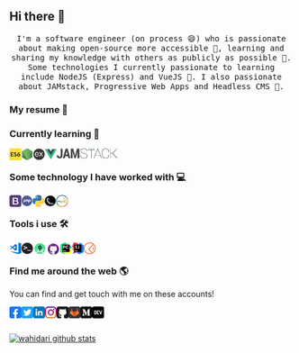 ## Hi there 👋

<p align="center">
  <samp>
    I'm a software engineer (on process 😄) who is passionate about making open-source more accessible 🎯, learning and sharing my knowledge with others as publicly as possible 🔔. Some technologies I currently passionate to learning include NodeJS (Express) and VueJS 💖. I also passionate about JAMstack, Progressive Web Apps and Headless CMS 🚀.
  </samp>
</p>

### My resume 📝

### Currently learning 🔖

<a title="Javascript ES6" href="https://developer.mozilla.org/en-US/docs/Web/JavaScript">
  <img align="left" alt="logo" width="21px" src="https://raw.githubusercontent.com/wahidari/wahidari/master/icons/es6.png" />
</a>
<a title="NodeJS" href="https://nodejs.org/en/">
  <img align="left" alt="logo" width="21px" src="https://raw.githubusercontent.com/wahidari/wahidari/master/icons/nodejs.png" />
</a>
<a title="ExpressJS" href="https://expressjs.com">
  <img align="left" alt="logo" width="21px" src="https://raw.githubusercontent.com/wahidari/wahidari/master/icons/express.png" />
</a>
<a title="VueJS" href="http://vuejs.org">
  <img align="left" alt="logo" width="21px" src="https://raw.githubusercontent.com/wahidari/wahidari/master/icons/vue.png" />
</a>
<a title="JAMstack" href="https://jamstack.org/">
  <img align="left" alt="logo" height="18px" src="https://raw.githubusercontent.com/wahidari/wahidari/master/icons/jamstack.png" />
</a>
<br>

### Some technology I have worked with 💻

<a title="Bootstrap" href="https://getbootstrap.com/">
  <img align="left" alt="tools" height="21px" src="https://raw.githubusercontent.com/wahidari/wahidari/master/icons/bootstrap.png" />
</a>
<a title="PHP" href="https://www.php.net/">
  <img align="left" alt="tools" height="21px" src="https://raw.githubusercontent.com/wahidari/wahidari/master/icons/php.png" />
</a>
<a title="Python" href="https://www.python.org/">
  <img align="left" alt="tools" height="21px" src="https://raw.githubusercontent.com/wahidari/wahidari/master/icons/python.png" />
</a>
<a title="Flask" href="https://flask.palletsprojects.com/">
  <img align="left" alt="tools" height="21px" src="https://raw.githubusercontent.com/wahidari/wahidari/master/icons/flask.png" />
</a>
<a title="MySQL" href="https://mariadb.org/">
  <img align="left" alt="tools" height="21px" src="https://raw.githubusercontent.com/wahidari/wahidari/master/icons/mysql.jpg" />
</a>
<br>

### Tools i use 🛠️

<a title="Visual Studio Code" href="https://code.visualstudio.com/">
  <img align="left" alt="tools" width="21px" src="https://raw.githubusercontent.com/wahidari/wahidari/master/icons/vscode.png" />
</a>
<a title="Terminal" href="https://github.com/topics/terminal">
  <img align="left" alt="tools" width="21px" src="https://raw.githubusercontent.com/wahidari/wahidari/master/icons/terminal.png" />
</a>
<a title="Android Studio" href="https://developer.android.com/studio">
  <img align="left" alt="tools" width="24px" src="https://raw.githubusercontent.com/wahidari/wahidari/master/icons/android.png" />
</a>
<a title="Github Desktop" href="https://desktop.github.com/">
  <img align="left" alt="tools" width="24px" src="https://raw.githubusercontent.com/wahidari/wahidari/master/icons/githubdesktop.png" />
</a>
<a title="Pycharm" href="https://www.jetbrains.com/pycharm/">
  <img align="left" alt="tools" width="21px" src="https://raw.githubusercontent.com/wahidari/wahidari/master/icons/pycharm.png" />
</a>
<a title="Intellij Idea" href="https://www.jetbrains.com/idea/">
  <img align="left" alt="tools" width="21px" src="https://raw.githubusercontent.com/wahidari/wahidari/master/icons/intellij.png" />
</a>
<a title="Postman" href="https://www.postman.com/">
  <img align="left" alt="tools" width="21px" src="https://raw.githubusercontent.com/wahidari/wahidari/master/icons/postman.png" />
</a>
<br>

### Find me around the web 🌎
You can find and get touch with me on these accounts!

<a title="Facebook" href="https://facebook.com/wahiidari">
  <img align="left" alt="Wahid Ari Twitter" width="21px" src="https://raw.githubusercontent.com/wahidari/wahidari/master/icons/facebook.png" />
</a>
<a title="Twitter" href="https://twitter.com/wahiidari">
  <img align="left" alt="Wahid Ari Twitter" width="21px" src="https://raw.githubusercontent.com/wahidari/wahidari/master/icons/twitter.png" />
</a>
<a title="Linkedin" href="https://www.linkedin.com/in/wahidari">
  <img align="left" alt="Wahid Ari Linkdin" width="21px" src="https://raw.githubusercontent.com/wahidari/wahidari/master/icons/linkedin.png" />
</a>
<a title="Instagram" href="https://instagram.com/wahid.ari">
  <img align="left" alt="Wahid Ari " width="21px" src="https://raw.githubusercontent.com/wahidari/wahidari/master/icons/instagram.jpg" />
</a>
<a title="Github" href="https://github.com/wahidari">
  <img align="left" alt="Wahid Ari GitHub" width="21px" src="https://raw.githubusercontent.com/wahidari/wahidari/master/icons/github.png" />
</a>
<a title="Gitlab" href="https://gitlab.com/wahidari">
  <img align="left" alt="Wahid Ari " width="21px" src="https://raw.githubusercontent.com/wahidari/wahidari/master/icons/gitlab.png" />
</a>
<a title="Medium" href="https://medium.com/@wahidari">
  <img align="left" alt="Wahid Ari Medium" width="21px" src="https://raw.githubusercontent.com/wahidari/wahidari/master/icons/medium.png" />
</a>
<a title="Dev" href="https://dev.to/wahidari">
  <img style=":hover { transform: scale(1.5); } transition: transform .2s;" align="left" alt="Wahid Ari DEV" width="21px" src="https://raw.githubusercontent.com/wahidari/wahidari/master/icons/dev.png" />
<br><br>
  
![wahidari github stats](https://github-readme-stats.vercel.app/api?username=wahidari&hide_border=true&title_color=0c0c0d&text_color=141414&icon_color=000&show_icons=true)
